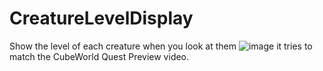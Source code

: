 # CreatureLevelDisplay
Show the level of each creature when you look at them
![image](https://github.com/user-attachments/assets/44a9e461-28f7-400f-8f7d-5f7019feaf4e)
it tries to match the CubeWorld Quest Preview video.
